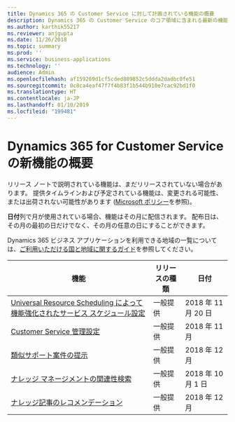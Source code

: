 ```yaml
---
title: Dynamics 365 の Customer Service に対して計画されている機能の概要
description: Dynamics 365 の Customer Service のコア領域に含まれる最新の機能とエンゲージメントについて簡単に確認します。
ms.author: karthik55217
ms.reviewer: anjgupta
ms.date: 11/26/2018
ms.topic: summary
ms.prod: ''
ms.service: business-applications
ms.technology: ''
audience: Admin
ms.openlocfilehash: af159269d1cf5cded809852c5ddda2dadbc0fe51
ms.sourcegitcommit: 0c8ca4eaf47f7f4b83f1b544b910e7cac92bd1f0
ms.translationtype: HT
ms.contentlocale: ja-JP
ms.lasthandoff: 01/10/2019
ms.locfileid: "199481"
---
```

#  <a name="summary-of-whats-new-in-dynamics-365-for-customer-service"></a>Dynamics 365 for Customer Service の新機能の概要

リリース ノートで説明されている機能は、まだリリースされていない場合があります。 提供タイムラインおよび予定されている機能は、変更される可能性、または出荷されない可能性があります ([Microsoft ポリシー](https://go.microsoft.com/fwlink/p/?linkid=2007332)を参照)。

**日付**列で月が使用されている場合、機能はその月に配信されます。 配布日は、その月の最初の日だけでなく、その月の任意の日にすることができます。

Dynamics 365 ビジネス アプリケーションを利用できる地域の一覧については、[ご利用いただける国と地域に関するガイド](https://aka.ms/dynamics_365_international_availability_deck)を参照してください。


| 機能                                                                                               | リリースの種類   | 日付 |
|-------------------------------------------------------------------------------------------------------|----------------|----------------------|
| [Universal Resource Scheduling によって機能強化されたサービス スケジュール設定](service-scheduling-powered-by-urs.md) | 一般提供             | 2018 年 11 月 20 日          |
| [Customer Service 管理設定](customer-service-admin-settings.md)                               | 一般提供             | 2018 年 11 月          |
| [類似サポート案件の提示](suggest-similar-cases.md)                            | 一般提供             | 2018 年 12 月          |
| [ナレッジ マネージメントの関連性検索](relevance-search-for-knowledge-management.md)           | 一般提供             | 2018 年 10 月 1 日          |
| [ナレッジ記事のレコメンデーション](knowledge-article-recommendation.md)                         | 一般提供             | 2018 年 12 月          |

